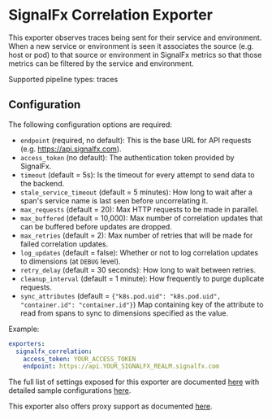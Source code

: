 # SignalFx Correlation Exporter

This exporter observes traces being sent for their service and environment. When a new service or environment is
seen it associates the source (e.g. host or pod) to that source or environment in SignalFx metrics so that those
metrics can be filtered by the service and environment.

Supported pipeline types: traces

## Configuration

The following configuration options are required:

- `endpoint` (required, no default): This is the base URL for API requests (e.g. https://api.signalfx.com).
- `access_token` (no default): The authentication token provided by SignalFx.
- `timeout` (default = 5s): Is the timeout for every attempt to send data to the backend.
- `stale_service_timeout` (default = 5 minutes): How long to wait after a span's service name is last seen before uncorrelating it.
- `max_requests` (default = 20): Max HTTP requests to be made in parallel.
- `max_buffered` (default = 10,000): Max number of correlation updates that can be buffered before updates are dropped.
- `max_retries` (default = 2): Max number of retries that will be made for failed correlation updates.
- `log_updates` (default = false): Whether or not to log correlation updates to dimensions (at `DEBUG` level).
- `retry_delay` (default = 30 seconds): How long to wait between retries.
- `cleanup_interval` (default = 1 minute): How frequently to purge duplicate requests.
- `sync_attributes` (default = `{"k8s.pod.uid": "k8s.pod.uid", "container.id": "container.id"}`) Map containing key of the attribute to read from spans to sync to dimensions specified as the value.

Example:

```yaml
exporters:
  signalfx_correlation:
    access_token: YOUR_ACCESS_TOKEN
    endpoint: https://api.YOUR_SIGNALFX_REALM.signalfx.com
```

The full list of settings exposed for this exporter are documented [here](config.go)
with detailed sample configurations [here](testdata/config.yaml).

This exporter also offers proxy support as documented
[here](https://github.com/open-telemetry/opentelemetry-collector/tree/master/exporter#proxy-support).

